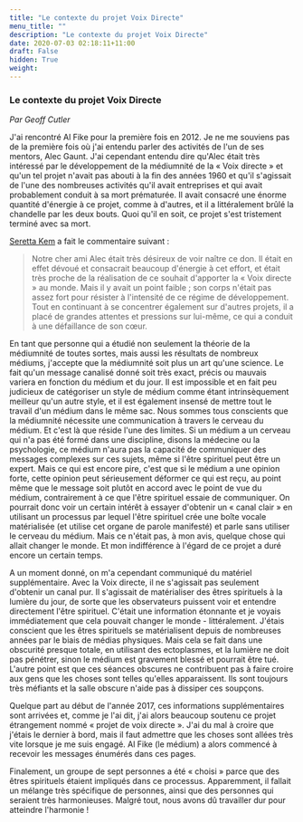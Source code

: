 ```yaml
---
title: "Le contexte du projet Voix Directe"
menu_title: ""
description: "Le contexte du projet Voix Directe"
date: 2020-07-03 02:18:11+11:00
draft: False
hidden: True
weight:
---
```

### Le contexte du projet Voix Directe

*Par Geoff Cutler*

J'ai rencontré Al Fike pour la première fois en 2012. Je ne me souviens pas de la première fois où j'ai entendu parler des activités de l'un de ses mentors, Alec Gaunt. J'ai cependant entendu dire qu'Alec était très intéressé par le développement de la médiumnité de la « Voix directe » et qu'un tel projet n'avait pas abouti à la fin des années 1960 et qu'il s'agissait de l'une des nombreuses activités qu'il avait entreprises et qui avait probablement conduit à sa mort prématurée. Il avait consacré une énorme quantité d'énergie à ce projet, comme à d'autres, et il a littéralement brûlé la chandelle par les deux bouts. Quoi qu'il en soit, ce projet s'est tristement terminé avec sa mort.

[Seretta Kem](/fr-contemporary-messages/fr-contemporary-messages-by-date-order/fr-contemporary-messages-2018/fr-2018-5-18-1-af-seretta-kem/) a fait le commentaire suivant :

> Notre cher ami Alec était très désireux de voir naître ce don. Il était en effet dévoué et consacrait beaucoup d'énergie à cet effort, et était très proche de la réalisation de ce souhait d'apporter la « Voix directe » au monde. Mais il y avait un point faible ; son corps n'était pas assez fort pour résister à l'intensité de ce régime de développement. Tout en continuant à se concentrer également sur d'autres projets, il a placé de grandes attentes et pressions sur lui-même, ce qui a conduit à une défaillance de son cœur.

En tant que personne qui a étudié non seulement la théorie de la médiumnité de toutes sortes, mais aussi les résultats de nombreux médiums, j'accepte que la médiumnité soit plus un art qu'une science. Le fait qu'un message canalisé donné soit très exact, précis ou mauvais variera en fonction du médium et du jour. Il est impossible et en fait peu judicieux de catégoriser un style de médium comme étant intrinsèquement meilleur qu'un autre style, et il est également insensé de mettre tout le travail d'un médium dans le même sac. Nous sommes tous conscients que la médiumnité nécessite une communication à travers le cerveau du médium. Et c'est là que réside l'une des limites. Si un médium a un cerveau qui n'a pas été formé dans une discipline, disons la médecine ou la psychologie, ce médium n'aura pas la capacité de communiquer des messages complexes sur ces sujets, même si l'être spirituel peut être un expert. Mais ce qui est encore pire, c'est que si le médium a une opinion forte, cette opinion peut sérieusement déformer ce qui est reçu, au point même que le message soit plutôt en accord avec le point de vue du médium, contrairement à ce que l'être spirituel essaie de communiquer. On pourrait donc voir un certain intérêt à essayer d'obtenir un « canal clair » en utilisant un processus par lequel l'être spirituel crée une boîte vocale matérialisée (et utilise cet organe de parole manifesté) et parle sans utiliser le cerveau du médium. Mais ce n'était pas, à mon avis, quelque chose qui allait changer le monde. Et mon indifférence à l'égard de ce projet a duré encore un certain temps.

A un moment donné, on m'a cependant communiqué du matériel supplémentaire. Avec la Voix directe, il ne s'agissait pas seulement d'obtenir un canal pur. Il s'agissait de matérialiser des êtres spirituels à la lumière du jour, de sorte que les observateurs puissent voir et entendre directement l'être spirituel. C'était une information étonnante et je voyais immédiatement que cela pouvait changer le monde - littéralement. J'étais conscient que les êtres spirituels se matérialisent depuis de nombreuses années par le biais de médias physiques. Mais cela se fait dans une obscurité presque totale, en utilisant des ectoplasmes, et la lumière ne doit pas pénétrer, sinon le médium est gravement blessé et pourrait être tué. L'autre point est que ces séances obscures ne contribuent pas à faire croire aux gens que les choses sont telles qu'elles apparaissent. Ils sont toujours très méfiants et la salle obscure n'aide pas à dissiper ces soupçons.

Quelque part au début de l'année 2017, ces informations supplémentaires sont arrivées et, comme je l'ai dit, j'ai alors beaucoup soutenu ce projet étrangement nommé « projet de voix directe ». J'ai du mal à croire que j'étais le dernier à bord, mais il faut admettre que les choses sont allées très vite lorsque je me suis engagé. Al Fike (le médium) a alors commencé à recevoir les messages énumérés dans ces pages.

Finalement, un groupe de sept personnes a été « choisi » parce que des êtres spirituels étaient impliqués dans ce processus. Apparemment, il fallait un mélange très spécifique de personnes, ainsi que des personnes qui seraient très harmonieuses. Malgré tout, nous avons dû travailler dur pour atteindre l'harmonie !
